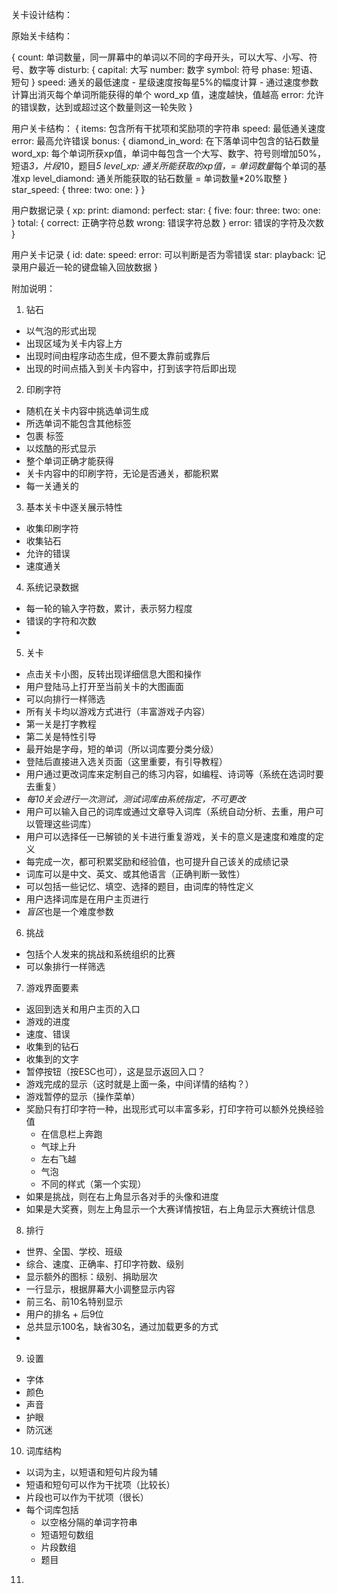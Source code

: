 关卡设计结构：

原始关卡结构：

{
  count: 单词数量，同一屏幕中的单词以不同的字母开头，可以大写、小写、符号、数字等
  disturb: {
    capital: 大写
    number: 数字
    symbol: 符号
    phase: 短语、短句
  }
  speed: 通关的最低速度
    - 星级速度按每星5%的幅度计算
    - 通过速度参数计算出消灭每个单词所能获得的单个 word_xp 值，速度越快，值越高
  error: 允许的错误数，达到或超过这个数量则这一轮失败
}

用户关卡结构：
{
  items: 包含所有干扰项和奖励项的字符串
  speed: 最低通关速度
  error: 最高允许错误
  bonus: {
    diamond_in_word: 在下落单词中包含的钻石数量
    word_xp: 每个单词所获xp值，单词中每包含一个大写、数字、符号则增加50%，短语*3，片段*10，题目*5
    level_xp: 通关所能获取的xp值，= 单词数量*每个单词的基准xp
    level_diamond: 通关所能获取的钻石数量 = 单词数量*20%取整
  }
  star_speed: {
    three:
    two:
    one:
  }
}

用户数据记录
{
  xp:
  print:
  diamond:
  perfect:
  star: {
    five:
    four:
    three:
    two:
    one:
  }
  total: {
    correct: 正确字符总数
    wrong: 错误字符总数
  }
  error: 错误的字符及次数
}

用户关卡记录
{
  id:
  date:
  speed:
  error: 可以判断是否为零错误
  star:
  playback: 记录用户最近一轮的键盘输入回放数据
}

附加说明：

1. 钻石
  - 以气泡的形式出现
  - 出现区域为关卡内容上方
  - 出现时间由程序动态生成，但不要太靠前或靠后
  - 出现的时间点插入到关卡内容中，打到该字符后即出现
  
2. 印刷字符
  - 随机在关卡内容中挑选单词生成
  - 所选单词不能包含其他标签
  - 包裹 <pring></print> 标签
  - 以炫酷的形式显示
  - 整个单词正确才能获得
  - 关卡内容中的印刷字符，无论是否通关，都能积累
  - 每一关通关的

3. 基本关卡中逐关展示特性
  - 收集印刷字符
  - 收集钻石
  - 允许的错误
  - 速度通关

4. 系统记录数据
  - 每一轮的输入字符数，累计，表示努力程度
  - 错误的字符和次数
  - 
  
5. 关卡
  - 点击关卡小图，反转出现详细信息大图和操作
  - 用户登陆马上打开至当前关卡的大图画面
  - 可以向排行一样筛选
  - 所有关卡均以游戏方式进行（丰富游戏子内容）
  - 第一关是打字教程
  - 第二关是特性引导
  - 最开始是字母，短的单词（所以词库要分类分级）
  - 登陆后直接进入选关页面（这里重要，有引导教程）
  - 用户通过更改词库来定制自己的练习内容，如编程、诗词等（系统在选词时要去重复）
  - *每10关会进行一次测试，测试词库由系统指定，不可更改*
  - 用户可以输入自己的词库或通过文章导入词库（系统自动分析、去重，用户可以管理这些词库）
  - 用户可以选择任一已解锁的关卡进行重复游戏，关卡的意义是速度和难度的定义
  - 每完成一次，都可积累奖励和经验值，也可提升自己该关的成绩记录
  - 词库可以是中文、英文、或其他语言（正确判断一致性）
  - 可以包括一些记忆、填空、选择的题目，由词库的特性定义
  - 用户选择词库是在用户主页进行
  - *盲区*也是一个难度参数

6. 挑战
  - 包括个人发来的挑战和系统组织的比赛
  - 可以象排行一样筛选
  
7. 游戏界面要素
  - 返回到选关和用户主页的入口
  - 游戏的进度
  - 速度、错误
  - 收集到的钻石
  - 收集到的文字
  - 暂停按钮（按ESC也可），这是显示返回入口？
  - 游戏完成的显示（这时就是上面一条，中间详情的结构？）
  - 游戏暂停的显示（操作菜单）
  - 奖励只有打印字符一种，出现形式可以丰富多彩，打印字符可以额外兑换经验值
    - 在信息栏上奔跑
    - 气球上升
    - 左右飞越
    - 气泡
    - 不同的样式（第一个实现）
  - 如果是挑战，则在右上角显示各对手的头像和进度
  - 如果是大奖赛，则左上角显示一个大赛详情按钮，右上角显示大赛统计信息
  
8. 排行
  - 世界、全国、学校、班级
  - 综合、速度、正确率、打印字符数、级别
  - 显示额外的图标：级别、捐助层次
  - 一行显示，根据屏幕大小调整显示内容
  - 前三名、前10名特别显示
  - 用户的排名 + 后9位
  - 总共显示100名，缺省30名，通过加载更多的方式
  - 
  
9. 设置
  - 字体
  - 颜色
  - 声音
  - 护眼
  - 防沉迷
  
10. 词库结构
  - 以词为主，以短语和短句片段为辅
  - 短语和短句可以作为干扰项（比较长）
  - 片段也可以作为干扰项（很长）
  - 每个词库包括
     - 以空格分隔的单词字符串
     - 短语短句数组
     - 片段数组
     - 题目
  
11. 